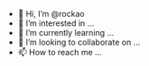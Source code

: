 - 👋 Hi, I’m @rockao
- 👀 I’m interested in ...
- 🌱 I’m currently learning ...
- 💞️ I’m looking to collaborate on ...
- 📫 How to reach me ...

<!---
rockao/rockao is a ✨ special ✨ repository because its `README.md` (this file) appears on your GitHub profile.
You can click the Preview link to take a look at your changes.
--->
